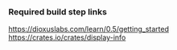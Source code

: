 ### Required build step links

https://dioxuslabs.com/learn/0.5/getting_started
https://crates.io/crates/display-info
